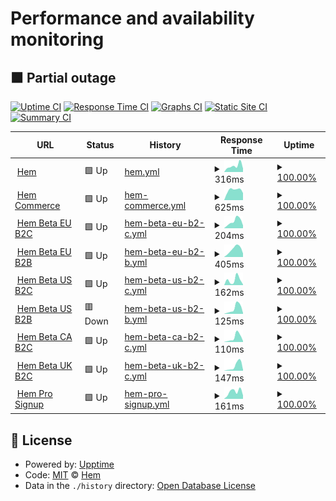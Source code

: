 # Performance and availability monitoring

## <!--live status--> **🟧 Partial outage**

[![Uptime CI](https://github.com/hemdesignstudio/upptime/workflows/Uptime%20CI/badge.svg)](https://github.com/hemdesignstudio/upptime/actions?query=workflow%3A%22Uptime+CI%22)
[![Response Time CI](https://github.com/hemdesignstudio/upptime/workflows/Response%20Time%20CI/badge.svg)](https://github.com/hemdesignstudio/upptime/actions?query=workflow%3A%22Response+Time+CI%22)
[![Graphs CI](https://github.com/hemdesignstudio/upptime/workflows/Graphs%20CI/badge.svg)](https://github.com/hemdesignstudio/upptime/actions?query=workflow%3A%22Graphs+CI%22)
[![Static Site CI](https://github.com/hemdesignstudio/upptime/workflows/Static%20Site%20CI/badge.svg)](https://github.com/hemdesignstudio/upptime/actions?query=workflow%3A%22Static+Site+CI%22)
[![Summary CI](https://github.com/hemdesignstudio/upptime/workflows/Summary%20CI/badge.svg)](https://github.com/hemdesignstudio/upptime/actions?query=workflow%3A%22Summary+CI%22)

<!--start: status pages-->
<!-- This summary is generated by Upptime (https://github.com/upptime/upptime) -->
<!-- Do not edit this manually, your changes will be overwritten -->
<!-- prettier-ignore -->
| URL | Status | History | Response Time | Uptime |
| --- | ------ | ------- | ------------- | ------ |
| <img alt="" src="https://favicons.githubusercontent.com/www.hem.com" height="13"> [Hem](https://www.hem.com) | 🟩 Up | [hem.yml](https://github.com/hemdesignstudio/upptime/commits/HEAD/history/hem.yml) | <details><summary><img alt="Response time graph" src="./graphs/hem/response-time-week.png" height="20"> 316ms</summary><br><a href="https://hemdesignstudio.github.io/upptime/history/hem"><img alt="Response time 306" src="https://img.shields.io/endpoint?url=https%3A%2F%2Fraw.githubusercontent.com%2Fhemdesignstudio%2Fupptime%2FHEAD%2Fapi%2Fhem%2Fresponse-time.json"></a><br><a href="https://hemdesignstudio.github.io/upptime/history/hem"><img alt="24-hour response time 185" src="https://img.shields.io/endpoint?url=https%3A%2F%2Fraw.githubusercontent.com%2Fhemdesignstudio%2Fupptime%2FHEAD%2Fapi%2Fhem%2Fresponse-time-day.json"></a><br><a href="https://hemdesignstudio.github.io/upptime/history/hem"><img alt="7-day response time 316" src="https://img.shields.io/endpoint?url=https%3A%2F%2Fraw.githubusercontent.com%2Fhemdesignstudio%2Fupptime%2FHEAD%2Fapi%2Fhem%2Fresponse-time-week.json"></a><br><a href="https://hemdesignstudio.github.io/upptime/history/hem"><img alt="30-day response time 310" src="https://img.shields.io/endpoint?url=https%3A%2F%2Fraw.githubusercontent.com%2Fhemdesignstudio%2Fupptime%2FHEAD%2Fapi%2Fhem%2Fresponse-time-month.json"></a><br><a href="https://hemdesignstudio.github.io/upptime/history/hem"><img alt="1-year response time 313" src="https://img.shields.io/endpoint?url=https%3A%2F%2Fraw.githubusercontent.com%2Fhemdesignstudio%2Fupptime%2FHEAD%2Fapi%2Fhem%2Fresponse-time-year.json"></a></details> | <details><summary><a href="https://hemdesignstudio.github.io/upptime/history/hem">100.00%</a></summary><a href="https://hemdesignstudio.github.io/upptime/history/hem"><img alt="All-time uptime 99.90%" src="https://img.shields.io/endpoint?url=https%3A%2F%2Fraw.githubusercontent.com%2Fhemdesignstudio%2Fupptime%2FHEAD%2Fapi%2Fhem%2Fuptime.json"></a><br><a href="https://hemdesignstudio.github.io/upptime/history/hem"><img alt="24-hour uptime 100.00%" src="https://img.shields.io/endpoint?url=https%3A%2F%2Fraw.githubusercontent.com%2Fhemdesignstudio%2Fupptime%2FHEAD%2Fapi%2Fhem%2Fuptime-day.json"></a><br><a href="https://hemdesignstudio.github.io/upptime/history/hem"><img alt="7-day uptime 100.00%" src="https://img.shields.io/endpoint?url=https%3A%2F%2Fraw.githubusercontent.com%2Fhemdesignstudio%2Fupptime%2FHEAD%2Fapi%2Fhem%2Fuptime-week.json"></a><br><a href="https://hemdesignstudio.github.io/upptime/history/hem"><img alt="30-day uptime 100.00%" src="https://img.shields.io/endpoint?url=https%3A%2F%2Fraw.githubusercontent.com%2Fhemdesignstudio%2Fupptime%2FHEAD%2Fapi%2Fhem%2Fuptime-month.json"></a><br><a href="https://hemdesignstudio.github.io/upptime/history/hem"><img alt="1-year uptime 100.00%" src="https://img.shields.io/endpoint?url=https%3A%2F%2Fraw.githubusercontent.com%2Fhemdesignstudio%2Fupptime%2FHEAD%2Fapi%2Fhem%2Fuptime-year.json"></a></details>
| <img alt="" src="https://favicons.githubusercontent.com/commerce.hem.com" height="13"> [Hem Commerce](https://commerce.hem.com/api/v1/health/) | 🟩 Up | [hem-commerce.yml](https://github.com/hemdesignstudio/upptime/commits/HEAD/history/hem-commerce.yml) | <details><summary><img alt="Response time graph" src="./graphs/hem-commerce/response-time-week.png" height="20"> 625ms</summary><br><a href="https://hemdesignstudio.github.io/upptime/history/hem-commerce"><img alt="Response time 546" src="https://img.shields.io/endpoint?url=https%3A%2F%2Fraw.githubusercontent.com%2Fhemdesignstudio%2Fupptime%2FHEAD%2Fapi%2Fhem-commerce%2Fresponse-time.json"></a><br><a href="https://hemdesignstudio.github.io/upptime/history/hem-commerce"><img alt="24-hour response time 443" src="https://img.shields.io/endpoint?url=https%3A%2F%2Fraw.githubusercontent.com%2Fhemdesignstudio%2Fupptime%2FHEAD%2Fapi%2Fhem-commerce%2Fresponse-time-day.json"></a><br><a href="https://hemdesignstudio.github.io/upptime/history/hem-commerce"><img alt="7-day response time 625" src="https://img.shields.io/endpoint?url=https%3A%2F%2Fraw.githubusercontent.com%2Fhemdesignstudio%2Fupptime%2FHEAD%2Fapi%2Fhem-commerce%2Fresponse-time-week.json"></a><br><a href="https://hemdesignstudio.github.io/upptime/history/hem-commerce"><img alt="30-day response time 632" src="https://img.shields.io/endpoint?url=https%3A%2F%2Fraw.githubusercontent.com%2Fhemdesignstudio%2Fupptime%2FHEAD%2Fapi%2Fhem-commerce%2Fresponse-time-month.json"></a><br><a href="https://hemdesignstudio.github.io/upptime/history/hem-commerce"><img alt="1-year response time 554" src="https://img.shields.io/endpoint?url=https%3A%2F%2Fraw.githubusercontent.com%2Fhemdesignstudio%2Fupptime%2FHEAD%2Fapi%2Fhem-commerce%2Fresponse-time-year.json"></a></details> | <details><summary><a href="https://hemdesignstudio.github.io/upptime/history/hem-commerce">100.00%</a></summary><a href="https://hemdesignstudio.github.io/upptime/history/hem-commerce"><img alt="All-time uptime 99.85%" src="https://img.shields.io/endpoint?url=https%3A%2F%2Fraw.githubusercontent.com%2Fhemdesignstudio%2Fupptime%2FHEAD%2Fapi%2Fhem-commerce%2Fuptime.json"></a><br><a href="https://hemdesignstudio.github.io/upptime/history/hem-commerce"><img alt="24-hour uptime 100.00%" src="https://img.shields.io/endpoint?url=https%3A%2F%2Fraw.githubusercontent.com%2Fhemdesignstudio%2Fupptime%2FHEAD%2Fapi%2Fhem-commerce%2Fuptime-day.json"></a><br><a href="https://hemdesignstudio.github.io/upptime/history/hem-commerce"><img alt="7-day uptime 100.00%" src="https://img.shields.io/endpoint?url=https%3A%2F%2Fraw.githubusercontent.com%2Fhemdesignstudio%2Fupptime%2FHEAD%2Fapi%2Fhem-commerce%2Fuptime-week.json"></a><br><a href="https://hemdesignstudio.github.io/upptime/history/hem-commerce"><img alt="30-day uptime 100.00%" src="https://img.shields.io/endpoint?url=https%3A%2F%2Fraw.githubusercontent.com%2Fhemdesignstudio%2Fupptime%2FHEAD%2Fapi%2Fhem-commerce%2Fuptime-month.json"></a><br><a href="https://hemdesignstudio.github.io/upptime/history/hem-commerce"><img alt="1-year uptime 100.00%" src="https://img.shields.io/endpoint?url=https%3A%2F%2Fraw.githubusercontent.com%2Fhemdesignstudio%2Fupptime%2FHEAD%2Fapi%2Fhem-commerce%2Fuptime-year.json"></a></details>
| <img alt="" src="https://favicons.githubusercontent.com/beta.hem.com" height="13"> [Hem Beta EU B2C](https://beta.hem.com/en-eu/) | 🟩 Up | [hem-beta-eu-b2-c.yml](https://github.com/hemdesignstudio/upptime/commits/HEAD/history/hem-beta-eu-b2-c.yml) | <details><summary><img alt="Response time graph" src="./graphs/hem-beta-eu-b2-c/response-time-week.png" height="20"> 204ms</summary><br><a href="https://hemdesignstudio.github.io/upptime/history/hem-beta-eu-b2-c"><img alt="Response time 623" src="https://img.shields.io/endpoint?url=https%3A%2F%2Fraw.githubusercontent.com%2Fhemdesignstudio%2Fupptime%2FHEAD%2Fapi%2Fhem-beta-eu-b2-c%2Fresponse-time.json"></a><br><a href="https://hemdesignstudio.github.io/upptime/history/hem-beta-eu-b2-c"><img alt="24-hour response time 82" src="https://img.shields.io/endpoint?url=https%3A%2F%2Fraw.githubusercontent.com%2Fhemdesignstudio%2Fupptime%2FHEAD%2Fapi%2Fhem-beta-eu-b2-c%2Fresponse-time-day.json"></a><br><a href="https://hemdesignstudio.github.io/upptime/history/hem-beta-eu-b2-c"><img alt="7-day response time 204" src="https://img.shields.io/endpoint?url=https%3A%2F%2Fraw.githubusercontent.com%2Fhemdesignstudio%2Fupptime%2FHEAD%2Fapi%2Fhem-beta-eu-b2-c%2Fresponse-time-week.json"></a><br><a href="https://hemdesignstudio.github.io/upptime/history/hem-beta-eu-b2-c"><img alt="30-day response time 391" src="https://img.shields.io/endpoint?url=https%3A%2F%2Fraw.githubusercontent.com%2Fhemdesignstudio%2Fupptime%2FHEAD%2Fapi%2Fhem-beta-eu-b2-c%2Fresponse-time-month.json"></a><br><a href="https://hemdesignstudio.github.io/upptime/history/hem-beta-eu-b2-c"><img alt="1-year response time 623" src="https://img.shields.io/endpoint?url=https%3A%2F%2Fraw.githubusercontent.com%2Fhemdesignstudio%2Fupptime%2FHEAD%2Fapi%2Fhem-beta-eu-b2-c%2Fresponse-time-year.json"></a></details> | <details><summary><a href="https://hemdesignstudio.github.io/upptime/history/hem-beta-eu-b2-c">100.00%</a></summary><a href="https://hemdesignstudio.github.io/upptime/history/hem-beta-eu-b2-c"><img alt="All-time uptime 100.00%" src="https://img.shields.io/endpoint?url=https%3A%2F%2Fraw.githubusercontent.com%2Fhemdesignstudio%2Fupptime%2FHEAD%2Fapi%2Fhem-beta-eu-b2-c%2Fuptime.json"></a><br><a href="https://hemdesignstudio.github.io/upptime/history/hem-beta-eu-b2-c"><img alt="24-hour uptime 100.00%" src="https://img.shields.io/endpoint?url=https%3A%2F%2Fraw.githubusercontent.com%2Fhemdesignstudio%2Fupptime%2FHEAD%2Fapi%2Fhem-beta-eu-b2-c%2Fuptime-day.json"></a><br><a href="https://hemdesignstudio.github.io/upptime/history/hem-beta-eu-b2-c"><img alt="7-day uptime 100.00%" src="https://img.shields.io/endpoint?url=https%3A%2F%2Fraw.githubusercontent.com%2Fhemdesignstudio%2Fupptime%2FHEAD%2Fapi%2Fhem-beta-eu-b2-c%2Fuptime-week.json"></a><br><a href="https://hemdesignstudio.github.io/upptime/history/hem-beta-eu-b2-c"><img alt="30-day uptime 100.00%" src="https://img.shields.io/endpoint?url=https%3A%2F%2Fraw.githubusercontent.com%2Fhemdesignstudio%2Fupptime%2FHEAD%2Fapi%2Fhem-beta-eu-b2-c%2Fuptime-month.json"></a><br><a href="https://hemdesignstudio.github.io/upptime/history/hem-beta-eu-b2-c"><img alt="1-year uptime 100.00%" src="https://img.shields.io/endpoint?url=https%3A%2F%2Fraw.githubusercontent.com%2Fhemdesignstudio%2Fupptime%2FHEAD%2Fapi%2Fhem-beta-eu-b2-c%2Fuptime-year.json"></a></details>
| <img alt="" src="https://favicons.githubusercontent.com/beta.pro.hem.com" height="13"> [Hem Beta EU B2B](https://beta.pro.hem.com/en-eu/) | 🟩 Up | [hem-beta-eu-b2-b.yml](https://github.com/hemdesignstudio/upptime/commits/HEAD/history/hem-beta-eu-b2-b.yml) | <details><summary><img alt="Response time graph" src="./graphs/hem-beta-eu-b2-b/response-time-week.png" height="20"> 405ms</summary><br><a href="https://hemdesignstudio.github.io/upptime/history/hem-beta-eu-b2-b"><img alt="Response time 1048" src="https://img.shields.io/endpoint?url=https%3A%2F%2Fraw.githubusercontent.com%2Fhemdesignstudio%2Fupptime%2FHEAD%2Fapi%2Fhem-beta-eu-b2-b%2Fresponse-time.json"></a><br><a href="https://hemdesignstudio.github.io/upptime/history/hem-beta-eu-b2-b"><img alt="24-hour response time 188" src="https://img.shields.io/endpoint?url=https%3A%2F%2Fraw.githubusercontent.com%2Fhemdesignstudio%2Fupptime%2FHEAD%2Fapi%2Fhem-beta-eu-b2-b%2Fresponse-time-day.json"></a><br><a href="https://hemdesignstudio.github.io/upptime/history/hem-beta-eu-b2-b"><img alt="7-day response time 405" src="https://img.shields.io/endpoint?url=https%3A%2F%2Fraw.githubusercontent.com%2Fhemdesignstudio%2Fupptime%2FHEAD%2Fapi%2Fhem-beta-eu-b2-b%2Fresponse-time-week.json"></a><br><a href="https://hemdesignstudio.github.io/upptime/history/hem-beta-eu-b2-b"><img alt="30-day response time 446" src="https://img.shields.io/endpoint?url=https%3A%2F%2Fraw.githubusercontent.com%2Fhemdesignstudio%2Fupptime%2FHEAD%2Fapi%2Fhem-beta-eu-b2-b%2Fresponse-time-month.json"></a><br><a href="https://hemdesignstudio.github.io/upptime/history/hem-beta-eu-b2-b"><img alt="1-year response time 1048" src="https://img.shields.io/endpoint?url=https%3A%2F%2Fraw.githubusercontent.com%2Fhemdesignstudio%2Fupptime%2FHEAD%2Fapi%2Fhem-beta-eu-b2-b%2Fresponse-time-year.json"></a></details> | <details><summary><a href="https://hemdesignstudio.github.io/upptime/history/hem-beta-eu-b2-b">100.00%</a></summary><a href="https://hemdesignstudio.github.io/upptime/history/hem-beta-eu-b2-b"><img alt="All-time uptime 100.00%" src="https://img.shields.io/endpoint?url=https%3A%2F%2Fraw.githubusercontent.com%2Fhemdesignstudio%2Fupptime%2FHEAD%2Fapi%2Fhem-beta-eu-b2-b%2Fuptime.json"></a><br><a href="https://hemdesignstudio.github.io/upptime/history/hem-beta-eu-b2-b"><img alt="24-hour uptime 100.00%" src="https://img.shields.io/endpoint?url=https%3A%2F%2Fraw.githubusercontent.com%2Fhemdesignstudio%2Fupptime%2FHEAD%2Fapi%2Fhem-beta-eu-b2-b%2Fuptime-day.json"></a><br><a href="https://hemdesignstudio.github.io/upptime/history/hem-beta-eu-b2-b"><img alt="7-day uptime 100.00%" src="https://img.shields.io/endpoint?url=https%3A%2F%2Fraw.githubusercontent.com%2Fhemdesignstudio%2Fupptime%2FHEAD%2Fapi%2Fhem-beta-eu-b2-b%2Fuptime-week.json"></a><br><a href="https://hemdesignstudio.github.io/upptime/history/hem-beta-eu-b2-b"><img alt="30-day uptime 100.00%" src="https://img.shields.io/endpoint?url=https%3A%2F%2Fraw.githubusercontent.com%2Fhemdesignstudio%2Fupptime%2FHEAD%2Fapi%2Fhem-beta-eu-b2-b%2Fuptime-month.json"></a><br><a href="https://hemdesignstudio.github.io/upptime/history/hem-beta-eu-b2-b"><img alt="1-year uptime 100.00%" src="https://img.shields.io/endpoint?url=https%3A%2F%2Fraw.githubusercontent.com%2Fhemdesignstudio%2Fupptime%2FHEAD%2Fapi%2Fhem-beta-eu-b2-b%2Fuptime-year.json"></a></details>
| <img alt="" src="https://favicons.githubusercontent.com/beta.hem.com" height="13"> [Hem Beta US B2C](https://beta.hem.com/en-us/) | 🟩 Up | [hem-beta-us-b2-c.yml](https://github.com/hemdesignstudio/upptime/commits/HEAD/history/hem-beta-us-b2-c.yml) | <details><summary><img alt="Response time graph" src="./graphs/hem-beta-us-b2-c/response-time-week.png" height="20"> 162ms</summary><br><a href="https://hemdesignstudio.github.io/upptime/history/hem-beta-us-b2-c"><img alt="Response time 674" src="https://img.shields.io/endpoint?url=https%3A%2F%2Fraw.githubusercontent.com%2Fhemdesignstudio%2Fupptime%2FHEAD%2Fapi%2Fhem-beta-us-b2-c%2Fresponse-time.json"></a><br><a href="https://hemdesignstudio.github.io/upptime/history/hem-beta-us-b2-c"><img alt="24-hour response time 18" src="https://img.shields.io/endpoint?url=https%3A%2F%2Fraw.githubusercontent.com%2Fhemdesignstudio%2Fupptime%2FHEAD%2Fapi%2Fhem-beta-us-b2-c%2Fresponse-time-day.json"></a><br><a href="https://hemdesignstudio.github.io/upptime/history/hem-beta-us-b2-c"><img alt="7-day response time 162" src="https://img.shields.io/endpoint?url=https%3A%2F%2Fraw.githubusercontent.com%2Fhemdesignstudio%2Fupptime%2FHEAD%2Fapi%2Fhem-beta-us-b2-c%2Fresponse-time-week.json"></a><br><a href="https://hemdesignstudio.github.io/upptime/history/hem-beta-us-b2-c"><img alt="30-day response time 298" src="https://img.shields.io/endpoint?url=https%3A%2F%2Fraw.githubusercontent.com%2Fhemdesignstudio%2Fupptime%2FHEAD%2Fapi%2Fhem-beta-us-b2-c%2Fresponse-time-month.json"></a><br><a href="https://hemdesignstudio.github.io/upptime/history/hem-beta-us-b2-c"><img alt="1-year response time 674" src="https://img.shields.io/endpoint?url=https%3A%2F%2Fraw.githubusercontent.com%2Fhemdesignstudio%2Fupptime%2FHEAD%2Fapi%2Fhem-beta-us-b2-c%2Fresponse-time-year.json"></a></details> | <details><summary><a href="https://hemdesignstudio.github.io/upptime/history/hem-beta-us-b2-c">100.00%</a></summary><a href="https://hemdesignstudio.github.io/upptime/history/hem-beta-us-b2-c"><img alt="All-time uptime 100.00%" src="https://img.shields.io/endpoint?url=https%3A%2F%2Fraw.githubusercontent.com%2Fhemdesignstudio%2Fupptime%2FHEAD%2Fapi%2Fhem-beta-us-b2-c%2Fuptime.json"></a><br><a href="https://hemdesignstudio.github.io/upptime/history/hem-beta-us-b2-c"><img alt="24-hour uptime 100.00%" src="https://img.shields.io/endpoint?url=https%3A%2F%2Fraw.githubusercontent.com%2Fhemdesignstudio%2Fupptime%2FHEAD%2Fapi%2Fhem-beta-us-b2-c%2Fuptime-day.json"></a><br><a href="https://hemdesignstudio.github.io/upptime/history/hem-beta-us-b2-c"><img alt="7-day uptime 100.00%" src="https://img.shields.io/endpoint?url=https%3A%2F%2Fraw.githubusercontent.com%2Fhemdesignstudio%2Fupptime%2FHEAD%2Fapi%2Fhem-beta-us-b2-c%2Fuptime-week.json"></a><br><a href="https://hemdesignstudio.github.io/upptime/history/hem-beta-us-b2-c"><img alt="30-day uptime 100.00%" src="https://img.shields.io/endpoint?url=https%3A%2F%2Fraw.githubusercontent.com%2Fhemdesignstudio%2Fupptime%2FHEAD%2Fapi%2Fhem-beta-us-b2-c%2Fuptime-month.json"></a><br><a href="https://hemdesignstudio.github.io/upptime/history/hem-beta-us-b2-c"><img alt="1-year uptime 100.00%" src="https://img.shields.io/endpoint?url=https%3A%2F%2Fraw.githubusercontent.com%2Fhemdesignstudio%2Fupptime%2FHEAD%2Fapi%2Fhem-beta-us-b2-c%2Fuptime-year.json"></a></details>
| <img alt="" src="https://favicons.githubusercontent.com/beta.pro.hem.com" height="13"> [Hem Beta US B2B](https://beta.pro.hem.com/en-us/) | 🟥 Down | [hem-beta-us-b2-b.yml](https://github.com/hemdesignstudio/upptime/commits/HEAD/history/hem-beta-us-b2-b.yml) | <details><summary><img alt="Response time graph" src="./graphs/hem-beta-us-b2-b/response-time-week.png" height="20"> 125ms</summary><br><a href="https://hemdesignstudio.github.io/upptime/history/hem-beta-us-b2-b"><img alt="Response time 559" src="https://img.shields.io/endpoint?url=https%3A%2F%2Fraw.githubusercontent.com%2Fhemdesignstudio%2Fupptime%2FHEAD%2Fapi%2Fhem-beta-us-b2-b%2Fresponse-time.json"></a><br><a href="https://hemdesignstudio.github.io/upptime/history/hem-beta-us-b2-b"><img alt="24-hour response time 104" src="https://img.shields.io/endpoint?url=https%3A%2F%2Fraw.githubusercontent.com%2Fhemdesignstudio%2Fupptime%2FHEAD%2Fapi%2Fhem-beta-us-b2-b%2Fresponse-time-day.json"></a><br><a href="https://hemdesignstudio.github.io/upptime/history/hem-beta-us-b2-b"><img alt="7-day response time 125" src="https://img.shields.io/endpoint?url=https%3A%2F%2Fraw.githubusercontent.com%2Fhemdesignstudio%2Fupptime%2FHEAD%2Fapi%2Fhem-beta-us-b2-b%2Fresponse-time-week.json"></a><br><a href="https://hemdesignstudio.github.io/upptime/history/hem-beta-us-b2-b"><img alt="30-day response time 352" src="https://img.shields.io/endpoint?url=https%3A%2F%2Fraw.githubusercontent.com%2Fhemdesignstudio%2Fupptime%2FHEAD%2Fapi%2Fhem-beta-us-b2-b%2Fresponse-time-month.json"></a><br><a href="https://hemdesignstudio.github.io/upptime/history/hem-beta-us-b2-b"><img alt="1-year response time 559" src="https://img.shields.io/endpoint?url=https%3A%2F%2Fraw.githubusercontent.com%2Fhemdesignstudio%2Fupptime%2FHEAD%2Fapi%2Fhem-beta-us-b2-b%2Fresponse-time-year.json"></a></details> | <details><summary><a href="https://hemdesignstudio.github.io/upptime/history/hem-beta-us-b2-b">100.00%</a></summary><a href="https://hemdesignstudio.github.io/upptime/history/hem-beta-us-b2-b"><img alt="All-time uptime 100.00%" src="https://img.shields.io/endpoint?url=https%3A%2F%2Fraw.githubusercontent.com%2Fhemdesignstudio%2Fupptime%2FHEAD%2Fapi%2Fhem-beta-us-b2-b%2Fuptime.json"></a><br><a href="https://hemdesignstudio.github.io/upptime/history/hem-beta-us-b2-b"><img alt="24-hour uptime 100.00%" src="https://img.shields.io/endpoint?url=https%3A%2F%2Fraw.githubusercontent.com%2Fhemdesignstudio%2Fupptime%2FHEAD%2Fapi%2Fhem-beta-us-b2-b%2Fuptime-day.json"></a><br><a href="https://hemdesignstudio.github.io/upptime/history/hem-beta-us-b2-b"><img alt="7-day uptime 100.00%" src="https://img.shields.io/endpoint?url=https%3A%2F%2Fraw.githubusercontent.com%2Fhemdesignstudio%2Fupptime%2FHEAD%2Fapi%2Fhem-beta-us-b2-b%2Fuptime-week.json"></a><br><a href="https://hemdesignstudio.github.io/upptime/history/hem-beta-us-b2-b"><img alt="30-day uptime 100.00%" src="https://img.shields.io/endpoint?url=https%3A%2F%2Fraw.githubusercontent.com%2Fhemdesignstudio%2Fupptime%2FHEAD%2Fapi%2Fhem-beta-us-b2-b%2Fuptime-month.json"></a><br><a href="https://hemdesignstudio.github.io/upptime/history/hem-beta-us-b2-b"><img alt="1-year uptime 100.00%" src="https://img.shields.io/endpoint?url=https%3A%2F%2Fraw.githubusercontent.com%2Fhemdesignstudio%2Fupptime%2FHEAD%2Fapi%2Fhem-beta-us-b2-b%2Fuptime-year.json"></a></details>
| <img alt="" src="https://favicons.githubusercontent.com/beta.hem.com" height="13"> [Hem Beta CA B2C](https://beta.hem.com/en-ca/) | 🟩 Up | [hem-beta-ca-b2-c.yml](https://github.com/hemdesignstudio/upptime/commits/HEAD/history/hem-beta-ca-b2-c.yml) | <details><summary><img alt="Response time graph" src="./graphs/hem-beta-ca-b2-c/response-time-week.png" height="20"> 110ms</summary><br><a href="https://hemdesignstudio.github.io/upptime/history/hem-beta-ca-b2-c"><img alt="Response time 294" src="https://img.shields.io/endpoint?url=https%3A%2F%2Fraw.githubusercontent.com%2Fhemdesignstudio%2Fupptime%2FHEAD%2Fapi%2Fhem-beta-ca-b2-c%2Fresponse-time.json"></a><br><a href="https://hemdesignstudio.github.io/upptime/history/hem-beta-ca-b2-c"><img alt="24-hour response time 23" src="https://img.shields.io/endpoint?url=https%3A%2F%2Fraw.githubusercontent.com%2Fhemdesignstudio%2Fupptime%2FHEAD%2Fapi%2Fhem-beta-ca-b2-c%2Fresponse-time-day.json"></a><br><a href="https://hemdesignstudio.github.io/upptime/history/hem-beta-ca-b2-c"><img alt="7-day response time 110" src="https://img.shields.io/endpoint?url=https%3A%2F%2Fraw.githubusercontent.com%2Fhemdesignstudio%2Fupptime%2FHEAD%2Fapi%2Fhem-beta-ca-b2-c%2Fresponse-time-week.json"></a><br><a href="https://hemdesignstudio.github.io/upptime/history/hem-beta-ca-b2-c"><img alt="30-day response time 270" src="https://img.shields.io/endpoint?url=https%3A%2F%2Fraw.githubusercontent.com%2Fhemdesignstudio%2Fupptime%2FHEAD%2Fapi%2Fhem-beta-ca-b2-c%2Fresponse-time-month.json"></a><br><a href="https://hemdesignstudio.github.io/upptime/history/hem-beta-ca-b2-c"><img alt="1-year response time 294" src="https://img.shields.io/endpoint?url=https%3A%2F%2Fraw.githubusercontent.com%2Fhemdesignstudio%2Fupptime%2FHEAD%2Fapi%2Fhem-beta-ca-b2-c%2Fresponse-time-year.json"></a></details> | <details><summary><a href="https://hemdesignstudio.github.io/upptime/history/hem-beta-ca-b2-c">100.00%</a></summary><a href="https://hemdesignstudio.github.io/upptime/history/hem-beta-ca-b2-c"><img alt="All-time uptime 100.00%" src="https://img.shields.io/endpoint?url=https%3A%2F%2Fraw.githubusercontent.com%2Fhemdesignstudio%2Fupptime%2FHEAD%2Fapi%2Fhem-beta-ca-b2-c%2Fuptime.json"></a><br><a href="https://hemdesignstudio.github.io/upptime/history/hem-beta-ca-b2-c"><img alt="24-hour uptime 100.00%" src="https://img.shields.io/endpoint?url=https%3A%2F%2Fraw.githubusercontent.com%2Fhemdesignstudio%2Fupptime%2FHEAD%2Fapi%2Fhem-beta-ca-b2-c%2Fuptime-day.json"></a><br><a href="https://hemdesignstudio.github.io/upptime/history/hem-beta-ca-b2-c"><img alt="7-day uptime 100.00%" src="https://img.shields.io/endpoint?url=https%3A%2F%2Fraw.githubusercontent.com%2Fhemdesignstudio%2Fupptime%2FHEAD%2Fapi%2Fhem-beta-ca-b2-c%2Fuptime-week.json"></a><br><a href="https://hemdesignstudio.github.io/upptime/history/hem-beta-ca-b2-c"><img alt="30-day uptime 100.00%" src="https://img.shields.io/endpoint?url=https%3A%2F%2Fraw.githubusercontent.com%2Fhemdesignstudio%2Fupptime%2FHEAD%2Fapi%2Fhem-beta-ca-b2-c%2Fuptime-month.json"></a><br><a href="https://hemdesignstudio.github.io/upptime/history/hem-beta-ca-b2-c"><img alt="1-year uptime 100.00%" src="https://img.shields.io/endpoint?url=https%3A%2F%2Fraw.githubusercontent.com%2Fhemdesignstudio%2Fupptime%2FHEAD%2Fapi%2Fhem-beta-ca-b2-c%2Fuptime-year.json"></a></details>
| <img alt="" src="https://favicons.githubusercontent.com/beta.pro.hem.com" height="13"> [Hem Beta UK B2C](https://beta.pro.hem.com/en-gb/) | 🟩 Up | [hem-beta-uk-b2-c.yml](https://github.com/hemdesignstudio/upptime/commits/HEAD/history/hem-beta-uk-b2-c.yml) | <details><summary><img alt="Response time graph" src="./graphs/hem-beta-uk-b2-c/response-time-week.png" height="20"> 147ms</summary><br><a href="https://hemdesignstudio.github.io/upptime/history/hem-beta-uk-b2-c"><img alt="Response time 817" src="https://img.shields.io/endpoint?url=https%3A%2F%2Fraw.githubusercontent.com%2Fhemdesignstudio%2Fupptime%2FHEAD%2Fapi%2Fhem-beta-uk-b2-c%2Fresponse-time.json"></a><br><a href="https://hemdesignstudio.github.io/upptime/history/hem-beta-uk-b2-c"><img alt="24-hour response time 31" src="https://img.shields.io/endpoint?url=https%3A%2F%2Fraw.githubusercontent.com%2Fhemdesignstudio%2Fupptime%2FHEAD%2Fapi%2Fhem-beta-uk-b2-c%2Fresponse-time-day.json"></a><br><a href="https://hemdesignstudio.github.io/upptime/history/hem-beta-uk-b2-c"><img alt="7-day response time 147" src="https://img.shields.io/endpoint?url=https%3A%2F%2Fraw.githubusercontent.com%2Fhemdesignstudio%2Fupptime%2FHEAD%2Fapi%2Fhem-beta-uk-b2-c%2Fresponse-time-week.json"></a><br><a href="https://hemdesignstudio.github.io/upptime/history/hem-beta-uk-b2-c"><img alt="30-day response time 298" src="https://img.shields.io/endpoint?url=https%3A%2F%2Fraw.githubusercontent.com%2Fhemdesignstudio%2Fupptime%2FHEAD%2Fapi%2Fhem-beta-uk-b2-c%2Fresponse-time-month.json"></a><br><a href="https://hemdesignstudio.github.io/upptime/history/hem-beta-uk-b2-c"><img alt="1-year response time 817" src="https://img.shields.io/endpoint?url=https%3A%2F%2Fraw.githubusercontent.com%2Fhemdesignstudio%2Fupptime%2FHEAD%2Fapi%2Fhem-beta-uk-b2-c%2Fresponse-time-year.json"></a></details> | <details><summary><a href="https://hemdesignstudio.github.io/upptime/history/hem-beta-uk-b2-c">100.00%</a></summary><a href="https://hemdesignstudio.github.io/upptime/history/hem-beta-uk-b2-c"><img alt="All-time uptime 100.00%" src="https://img.shields.io/endpoint?url=https%3A%2F%2Fraw.githubusercontent.com%2Fhemdesignstudio%2Fupptime%2FHEAD%2Fapi%2Fhem-beta-uk-b2-c%2Fuptime.json"></a><br><a href="https://hemdesignstudio.github.io/upptime/history/hem-beta-uk-b2-c"><img alt="24-hour uptime 100.00%" src="https://img.shields.io/endpoint?url=https%3A%2F%2Fraw.githubusercontent.com%2Fhemdesignstudio%2Fupptime%2FHEAD%2Fapi%2Fhem-beta-uk-b2-c%2Fuptime-day.json"></a><br><a href="https://hemdesignstudio.github.io/upptime/history/hem-beta-uk-b2-c"><img alt="7-day uptime 100.00%" src="https://img.shields.io/endpoint?url=https%3A%2F%2Fraw.githubusercontent.com%2Fhemdesignstudio%2Fupptime%2FHEAD%2Fapi%2Fhem-beta-uk-b2-c%2Fuptime-week.json"></a><br><a href="https://hemdesignstudio.github.io/upptime/history/hem-beta-uk-b2-c"><img alt="30-day uptime 100.00%" src="https://img.shields.io/endpoint?url=https%3A%2F%2Fraw.githubusercontent.com%2Fhemdesignstudio%2Fupptime%2FHEAD%2Fapi%2Fhem-beta-uk-b2-c%2Fuptime-month.json"></a><br><a href="https://hemdesignstudio.github.io/upptime/history/hem-beta-uk-b2-c"><img alt="1-year uptime 100.00%" src="https://img.shields.io/endpoint?url=https%3A%2F%2Fraw.githubusercontent.com%2Fhemdesignstudio%2Fupptime%2FHEAD%2Fapi%2Fhem-beta-uk-b2-c%2Fuptime-year.json"></a></details>
| <img alt="" src="https://favicons.githubusercontent.com/pro-signup.hem.com" height="13"> [Hem Pro Signup](https://pro-signup.hem.com/) | 🟩 Up | [hem-pro-signup.yml](https://github.com/hemdesignstudio/upptime/commits/HEAD/history/hem-pro-signup.yml) | <details><summary><img alt="Response time graph" src="./graphs/hem-pro-signup/response-time-week.png" height="20"> 161ms</summary><br><a href="https://hemdesignstudio.github.io/upptime/history/hem-pro-signup"><img alt="Response time 275" src="https://img.shields.io/endpoint?url=https%3A%2F%2Fraw.githubusercontent.com%2Fhemdesignstudio%2Fupptime%2FHEAD%2Fapi%2Fhem-pro-signup%2Fresponse-time.json"></a><br><a href="https://hemdesignstudio.github.io/upptime/history/hem-pro-signup"><img alt="24-hour response time 80" src="https://img.shields.io/endpoint?url=https%3A%2F%2Fraw.githubusercontent.com%2Fhemdesignstudio%2Fupptime%2FHEAD%2Fapi%2Fhem-pro-signup%2Fresponse-time-day.json"></a><br><a href="https://hemdesignstudio.github.io/upptime/history/hem-pro-signup"><img alt="7-day response time 161" src="https://img.shields.io/endpoint?url=https%3A%2F%2Fraw.githubusercontent.com%2Fhemdesignstudio%2Fupptime%2FHEAD%2Fapi%2Fhem-pro-signup%2Fresponse-time-week.json"></a><br><a href="https://hemdesignstudio.github.io/upptime/history/hem-pro-signup"><img alt="30-day response time 199" src="https://img.shields.io/endpoint?url=https%3A%2F%2Fraw.githubusercontent.com%2Fhemdesignstudio%2Fupptime%2FHEAD%2Fapi%2Fhem-pro-signup%2Fresponse-time-month.json"></a><br><a href="https://hemdesignstudio.github.io/upptime/history/hem-pro-signup"><img alt="1-year response time 275" src="https://img.shields.io/endpoint?url=https%3A%2F%2Fraw.githubusercontent.com%2Fhemdesignstudio%2Fupptime%2FHEAD%2Fapi%2Fhem-pro-signup%2Fresponse-time-year.json"></a></details> | <details><summary><a href="https://hemdesignstudio.github.io/upptime/history/hem-pro-signup">100.00%</a></summary><a href="https://hemdesignstudio.github.io/upptime/history/hem-pro-signup"><img alt="All-time uptime 100.00%" src="https://img.shields.io/endpoint?url=https%3A%2F%2Fraw.githubusercontent.com%2Fhemdesignstudio%2Fupptime%2FHEAD%2Fapi%2Fhem-pro-signup%2Fuptime.json"></a><br><a href="https://hemdesignstudio.github.io/upptime/history/hem-pro-signup"><img alt="24-hour uptime 100.00%" src="https://img.shields.io/endpoint?url=https%3A%2F%2Fraw.githubusercontent.com%2Fhemdesignstudio%2Fupptime%2FHEAD%2Fapi%2Fhem-pro-signup%2Fuptime-day.json"></a><br><a href="https://hemdesignstudio.github.io/upptime/history/hem-pro-signup"><img alt="7-day uptime 100.00%" src="https://img.shields.io/endpoint?url=https%3A%2F%2Fraw.githubusercontent.com%2Fhemdesignstudio%2Fupptime%2FHEAD%2Fapi%2Fhem-pro-signup%2Fuptime-week.json"></a><br><a href="https://hemdesignstudio.github.io/upptime/history/hem-pro-signup"><img alt="30-day uptime 100.00%" src="https://img.shields.io/endpoint?url=https%3A%2F%2Fraw.githubusercontent.com%2Fhemdesignstudio%2Fupptime%2FHEAD%2Fapi%2Fhem-pro-signup%2Fuptime-month.json"></a><br><a href="https://hemdesignstudio.github.io/upptime/history/hem-pro-signup"><img alt="1-year uptime 100.00%" src="https://img.shields.io/endpoint?url=https%3A%2F%2Fraw.githubusercontent.com%2Fhemdesignstudio%2Fupptime%2FHEAD%2Fapi%2Fhem-pro-signup%2Fuptime-year.json"></a></details>

<!--end: status pages-->

## 📄 License

- Powered by: [Upptime](https://github.com/upptime/upptime)
- Code: [MIT](./LICENSE) © [Hem](https://www.hem.com/)
- Data in the `./history` directory: [Open Database License](https://opendatacommons.org/licenses/odbl/1-0/)
